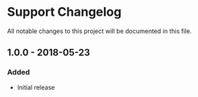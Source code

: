 # Support Changelog

All notable changes to this project will be documented in this file.

## 1.0.0 - 2018-05-23

### Added
- Initial release
